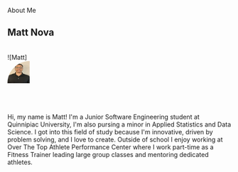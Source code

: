 About Me
<br />
## Matt Nova
<br />
![Matt]
<div style="width: 100px; height: 100px; border-radius: 50%; overflow: hidden;">
<img src = "./assets/images/MattsHeadShot.jpg" width="50%" height="50%">
</div>
<br />
Hi, my name is Matt! I'm a Junior Software Engineering student at Quinnipiac University, I'm also pursing a minor in Applied Statistics and Data Science. I got into this field of study because I'm innovative, driven by problem solving, and I love to create. Outside of school I enjoy working at Over The Top Athlete Performance Center where I work part-time as a Fitness Trainer leading large group classes and mentoring dedicated athletes.
